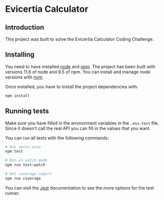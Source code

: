 # Evicertia Calculator

## Introduction

This project was built to solve the Evicertia Calculator Coding Challenge.

## Installing

You need to have installed [node](https://nodejs.org/es/) and [npm](https://www.npmjs.com/). The project has been built with versions 11.6 of node and 6.5 of npm. You can install and manage node versions with [nvm](https://github.com/creationix/nvm).

Once installed, you have to install the project dependencies with:

```sh
npm install
```

## Running tests

Make sure you have filled in the environment variables in the `.env.test` file. Since it doesn't call the real API you can fill in the values that you want.

You can run all tests with the following commands:

```sh
# Run tests once
npm test

# Run in watch mode
npm run test:watch

# Get coverage report
npm run coverage
```

You can visit the [Jest](https://jestjs.io/) documentation to see the more options for the test runner.
